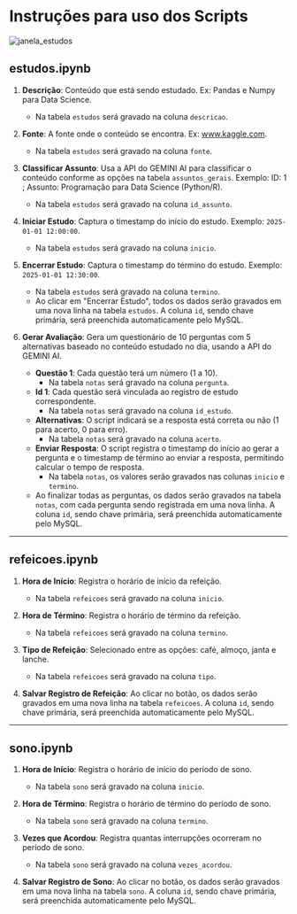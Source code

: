 # Instruções para uso dos Scripts
![janela_estudos](https://github.com/user-attachments/assets/674939e5-b431-4346-b707-58ed139da98f)

## estudos.ipynb

1. **Descrição**: Conteúdo que está sendo estudado. Ex: Pandas e Numpy para Data Science.  
   - Na tabela `estudos` será gravado na coluna `descricao`.

2. **Fonte**: A fonte onde o conteúdo se encontra. Ex: www.kaggle.com.  
   - Na tabela `estudos` será gravado na coluna `fonte`.

3. **Classificar Assunto**: Usa a API do GEMINI AI para classificar o conteúdo conforme as opções na tabela `assuntos_gerais`. Exemplo: ID: 1 ; Assunto: Programação para Data Science (Python/R).  
   - Na tabela `estudos` será gravado na coluna `id_assunto`.

4. **Iniciar Estudo**: Captura o timestamp do início do estudo. Exemplo: `2025-01-01 12:00:00`.  
   - Na tabela `estudos` será gravado na coluna `inicio`.

5. **Encerrar Estudo**: Captura o timestamp do término do estudo. Exemplo: `2025-01-01 12:30:00`.  
   - Na tabela `estudos` será gravado na coluna `termino`.
   - Ao clicar em "Encerrar Estudo", todos os dados serão gravados em uma nova linha na tabela `estudos`. A coluna `id`, sendo chave primária, será preenchida automaticamente pelo MySQL.

6. **Gerar Avaliação**: Gera um questionário de 10 perguntas com 5 alternativas baseado no conteúdo estudado no dia, usando a API do GEMINI AI.
   - **Questão 1**: Cada questão terá um número (1 a 10).  
     - Na tabela `notas` será gravado na coluna `pergunta`.
   - **Id 1**: Cada questão será vinculada ao registro de estudo correspondente.  
     - Na tabela `notas` será gravado na coluna `id_estudo`.
   - **Alternativas**: O script indicará se a resposta está correta ou não (1 para acerto, 0 para erro).  
     - Na tabela `notas` será gravado na coluna `acerto`.
   - **Enviar Resposta**: O script registra o timestamp do início ao gerar a pergunta e o timestamp de término ao enviar a resposta, permitindo calcular o tempo de resposta.  
     - Na tabela `notas`, os valores serão gravados nas colunas `inicio` e `termino`.
   - Ao finalizar todas as perguntas, os dados serão gravados na tabela `notas`, com cada pergunta sendo registrada em uma nova linha. A coluna `id`, sendo chave primária, será preenchida automaticamente pelo MySQL.

---

## refeicoes.ipynb

1. **Hora de Início**: Registra o horário de início da refeição.  
   - Na tabela `refeicoes` será gravado na coluna `inicio`.

2. **Hora de Término**: Registra o horário de término da refeição.  
   - Na tabela `refeicoes` será gravado na coluna `termino`.

3. **Tipo de Refeição**: Selecionado entre as opções: café, almoço, janta e lanche.  
   - Na tabela `refeicoes` será gravado na coluna `tipo`.

4. **Salvar Registro de Refeição**: Ao clicar no botão, os dados serão gravados em uma nova linha na tabela `refeicoes`. A coluna `id`, sendo chave primária, será preenchida automaticamente pelo MySQL.

---

## sono.ipynb

1. **Hora de Início**: Registra o horário de início do período de sono.  
   - Na tabela `sono` será gravado na coluna `inicio`.

2. **Hora de Término**: Registra o horário de término do período de sono.  
   - Na tabela `sono` será gravado na coluna `termino`.

3. **Vezes que Acordou**: Registra quantas interrupções ocorreram no período de sono.  
   - Na tabela `sono` será gravado na coluna `vezes_acordou`.

4. **Salvar Registro de Sono**: Ao clicar no botão, os dados serão gravados em uma nova linha na tabela `sono`. A coluna `id`, sendo chave primária, será preenchida automaticamente pelo MySQL.
